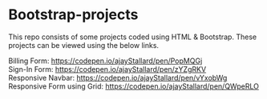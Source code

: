 # Bootstrap-projects
This repo consists of some projects coded using HTML &amp; Bootstrap. These projects can be viewed using the below links.  

Billing Form: https://codepen.io/ajayStallard/pen/PopMQGj  
Sign-In Form: https://codepen.io/ajayStallard/pen/zYZgRKV  
Responsive Navbar: https://codepen.io/ajayStallard/pen/vYxobWg  
Responsive Form using Grid: https://codepen.io/ajayStallard/pen/QWpeRLO  


